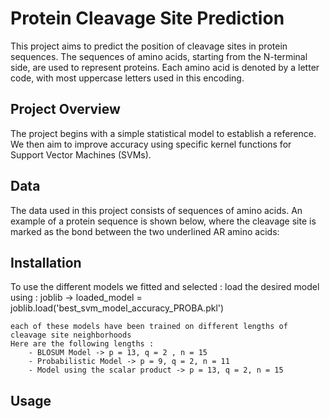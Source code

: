 # Protein Cleavage Site Prediction

This project aims to predict the position of cleavage sites in protein sequences. The sequences of amino acids, starting from the N-terminal side, are used to represent proteins. Each amino acid is denoted by a letter code, with most uppercase letters used in this encoding. 

## Project Overview

The project begins with a simple statistical model to establish a reference. We then aim to improve accuracy using specific kernel functions for Support Vector Machines (SVMs).

## Data

The data used in this project consists of sequences of amino acids. An example of a protein sequence is shown below, where the cleavage site is marked as the bond between the two underlined AR amino acids:

## Installation


To use the different models we fitted and selected :
    load the desired model using : joblib -> loaded_model = joblib.load('best_svm_model_accuracy_PROBA.pkl')

    each of these models have been trained on different lengths of cleavage site neighborhoods
    Here are the following lengths :
        - BLOSUM Model -> p = 13, q = 2 , n = 15
        - Probabilistic Model -> p = 9, q = 2, n = 11
        - Model using the scalar product -> p = 13, q = 2, n = 15

## Usage


